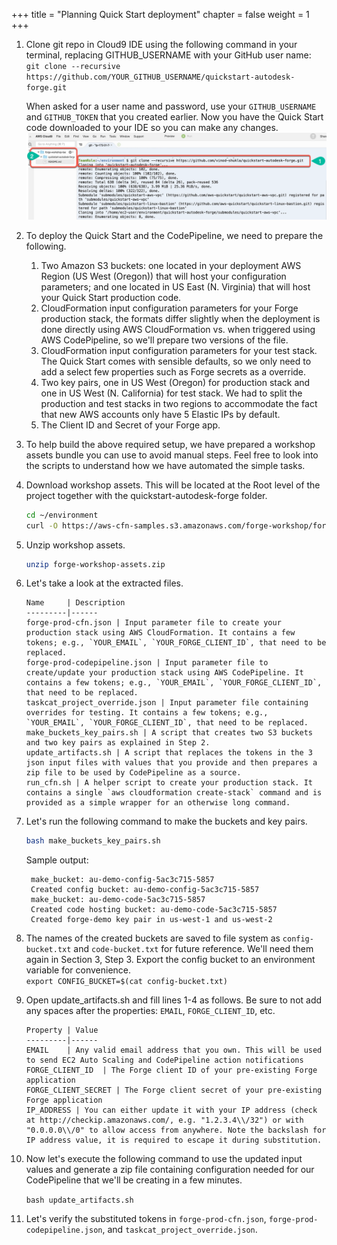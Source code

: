+++
title = "Planning Quick Start deployment"
chapter = false
weight = 1
+++

1. Clone git repo in Cloud9 IDE using the following command in your terminal, replacing GITHUB_USERNAME with your GitHub user name:
    `git clone --recursive https://github.com/YOUR_GITHUB_USERNAME/quickstart-autodesk-forge.git`
    
    When asked for a user name and password, use your `GITHUB_USERNAME` and `GITHUB_TOKEN` that you created earlier.
    Now you have the Quick Start code downloaded to your IDE so you can make any changes.
    ![arch](/images/clone-quick-start.png)
2. To deploy the Quick Start and the CodePipeline, we need to prepare the following.
   1. Two Amazon S3 buckets: one located in your deployment AWS Region (US West (Oregon)) that will host your configuration parameters; and one located in US East (N. Virginia) that will host your Quick Start production code.
   2. CloudFormation input configuration parameters for your Forge production stack, the formats differ slightly when the deployment is done directly using AWS CloudFormation vs. when triggered using AWS CodePipeline, so we'll prepare two versions of the file.
   3. CloudFormation input configuration parameters for your test stack. The Quick Start comes with sensible defaults, so we only need to add a select few properties such as Forge secrets as a override.
   4. Two key pairs, one in US West (Oregon) for production stack and one in US West (N. California) for test stack. We had to split the production and test stacks in two regions to accommodate the fact that new AWS accounts only have 5 Elastic IPs by default.
   5. The Client ID and Secret of your Forge app.
3. To help build the above required setup, we have prepared a workshop assets bundle you can use to avoid manual steps. Feel free to look into the scripts to understand how we have automated the simple tasks.
4. Download workshop assets. This will be located at the Root level of the project together with the quickstart-autodesk-forge folder.
    ```bash
    cd ~/environment
    curl -O https://aws-cfn-samples.s3.amazonaws.com/forge-workshop/forge-workshop-assets.zip
    ```
5. Unzip workshop assets.
    ```bash
    unzip forge-workshop-assets.zip
    ```
6. Let's take a look at the extracted files.

       Name     | Description
       ---------|------
       forge-prod-cfn.json | Input parameter file to create your production stack using AWS CloudFormation. It contains a few tokens; e.g., `YOUR_EMAIL`, `YOUR_FORGE_CLIENT_ID`, that need to be replaced.
       forge-prod-codepipeline.json | Input parameter file to create/update your production stack using AWS CodePipeline. It contains a few tokens; e.g., `YOUR_EMAIL`, `YOUR_FORGE_CLIENT_ID`, that need to be replaced.
       taskcat_project_override.json | Input parameter file containing overrides for testing. It contains a few tokens; e.g., `YOUR_EMAIL`, `YOUR_FORGE_CLIENT_ID`, that need to be replaced.    
       make_buckets_key_pairs.sh | A script that creates two S3 buckets and two key pairs as explained in Step 2.
       update_artifacts.sh | A script that replaces the tokens in the 3 json input files with values that you provide and then prepares a zip file to be used by CodePipeline as a source.
       run_cfn.sh | A helper script to create your production stack. It contains a single `aws cloudformation create-stack` command and is provided as a simple wrapper for an otherwise long command.

7. Let's run the following command to make the buckets and key pairs.       
   ```bash
   bash make_buckets_key_pairs.sh
   ```
   Sample output:
   ```text
    make_bucket: au-demo-config-5ac3c715-5857
    Created config bucket: au-demo-config-5ac3c715-5857
    make_bucket: au-demo-code-5ac3c715-5857
    Created code hosting bucket: au-demo-code-5ac3c715-5857
    Created forge-demo key pair in us-west-1 and us-west-2
    ```
8. The names of the created buckets are saved to file system as `config-bucket.txt` and `code-bucket.txt` for future reference. We'll need them again in Section 3, Step 3. Export the config bucket to an environment variable for convenience.  
       `export CONFIG_BUCKET=$(cat config-bucket.txt)`   
9. Open update_artifacts.sh and fill lines 1-4 as follows. Be sure to not add any spaces after the properties: `EMAIL`, `FORGE_CLIENT_ID`, etc.
      
       Property | Value
       ---------|------
       EMAIL    | Any valid email address that you own. This will be used to send EC2 Auto Scaling and CodePipeline action notifications
       FORGE_CLIENT_ID  | The Forge client ID of your pre-existing Forge application
       FORGE_CLIENT_SECRET | The Forge client secret of your pre-existing Forge application
       IP_ADDRESS | You can either update it with your IP address (check at http://checkip.amazonaws.com/, e.g. "1.2.3.4\\/32") or with "0.0.0.0\\/0" to allow access from anywhere. Note the backslash for IP address value, it is required to escape it during substitution.
10. Now let's execute the following command to use the updated input values and generate a zip file containing configuration needed for our CodePipeline that we'll be creating in a few minutes.

    `bash update_artifacts.sh`       
11. Let's verify the substituted tokens in `forge-prod-cfn.json`, `forge-prod-codepipeline.json`, and `taskcat_project_override.json`.    
